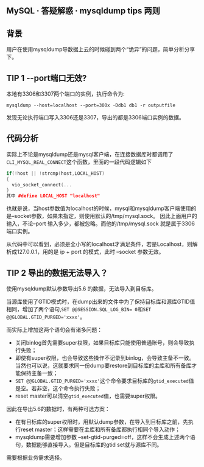 ## MySQL · 答疑解惑 · mysqldump tips 两则


    
## 背景


用户在使用mysqldump导数据上云的时候碰到两个“诡异”的问题，简单分析分享下。  

## TIP 1 --port端口无效?


本地有3306和3307两个端口的实例，执行命令为:  

```LANG
mysqldump --host=localhost --port=300x -Ddb1 db1 -r outputfile

```


发现无论执行端口写入3306还是3307，导出的都是3306端口实例的数据。  

## 代码分析


实际上不论是mysqldump还是mysql客户端，在连接数据库时都调用了`CLI_MYSQL_REAL_CONNECT`这个函数，里面的一段代码逻辑如下  

```cpp
if(!host || !strcmp(host,LOCAL_HOST)
{
  vio_socket_connect(...
}
其中 #define LOCAL_HOST "localhost"

```


也就是说，当host参数值为localhost的时候，mysql和mysqldump客户端使用的是–socket参数，如果未指定，则使用默认的/tmp/mysql.sock。
因此上面用户的输入，不论–port 输入多少，都被忽略。而他的/tmp/mysql.sock 就是属于3306端口实例。  


从代码中可以看到，必须是全小写的localhost才满足条件，若是Localhost，则解析成127.0.0.1，用的是 ip + port 的模式，此时 –socket 参数无效。  

## TIP 2 导出的数据无法导入？


使用mysqldump默认参数导出5.6 的数据，无法导入到目标库。  


当源库使用了GTID模式时，在dump出来的文件中为了保持目标库和源库GTID值相同，增加了两个语句,`SET @@SESSION.SQL_LOG_BIN= 0`和`SET @@GLOBAL.GTID_PURGED='xxxx'`。  


而实际上增加这两个语句会有诸多问题：  


* 关闭binlog首先需要super权限，如果目标库只能使用普通账号，则会导致执行失败；
* 即使有super权限，也会导致这些操作不记录到binlog，会导致主备不一致。当然也可以说，这就要求同一份dump要restore到目标库的主库和所有备库才能保持主备一致；
* `SET @@GLOBAL.GTID_PURGED='xxxx'`这个命令要求目标库的`gtid_executed`值是空。若非空，这个命令执行失败；
* reset master可以清空`gtid_executed`值，也需要super权限。



因此在导出5.6的数据时，有两种可选方案：  


* 在有目标库的super权限时，用默认dump参数，在导入到目标库之前，先执行reset master；这样需要在主库和所有备库都执行相同个导入动作；
* mysqldump需要增加参数 –set-gtid-purged=off，这样不会生成上述两个语句，数据能够直接导入。但是目标库的gtid set就与源库不同。



需要根据业务需求选择。  

